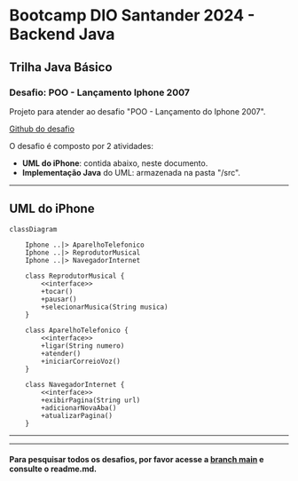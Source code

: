 # Bootcamp DIO Santander 2024 - Backend Java
## Trilha Java Básico
### Desafio: POO - Lançamento Iphone 2007

Projeto para atender ao desafio "POO - Lançamento do Iphone 2007".

[Github do desafio](https://github.com/digitalinnovationone/trilha-java-basico/tree/main/desafios/controle-fluxo)

O desafio é composto por 2 atividades:

- **UML do iPhone**: contida abaixo, neste documento.
- **Implementação Java** do UML: armazenada na pasta "/src".

---
## UML do iPhone

```mermaid
classDiagram

    Iphone ..|> AparelhoTelefonico
    Iphone ..|> ReprodutorMusical
    Iphone ..|> NavegadorInternet

    class ReprodutorMusical {
        <<interface>>
        +tocar()
        +pausar()
        +selecionarMusica(String musica)
    }
    
    class AparelhoTelefonico {
        <<interface>>
        +ligar(String numero)
        +atender()
        +iniciarCorreioVoz()
    }

    class NavegadorInternet {
        <<interface>>
        +exibirPagina(String url)
        +adicionarNovaAba()
        +atualizarPagina()
    }

```

---






---
#### Para pesquisar todos os desafios, por favor acesse a [branch main](https://github.com/alexandre-melgarejo/dio-java-basico/tree/main) e consulte o readme.md.
